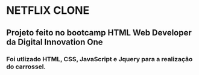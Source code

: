 # NETFLIX CLONE

## Projeto feito no bootcamp HTML Web Developer da Digital Innovation One
### Foi utlizado HTML, CSS, JavaScript e Jquery para a realização do carrossel.